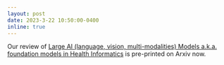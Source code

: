 ```yaml
---
layout: post
date: 2023-3-22 10:50:00-0400
inline: true
---
```


Our review of [Large AI (language, vision, multi-modalities) Models a.k.a. foundation models in Health Informatics](https://arxiv.org/abs/2303.11568) is pre-printed on Arxiv now.  

